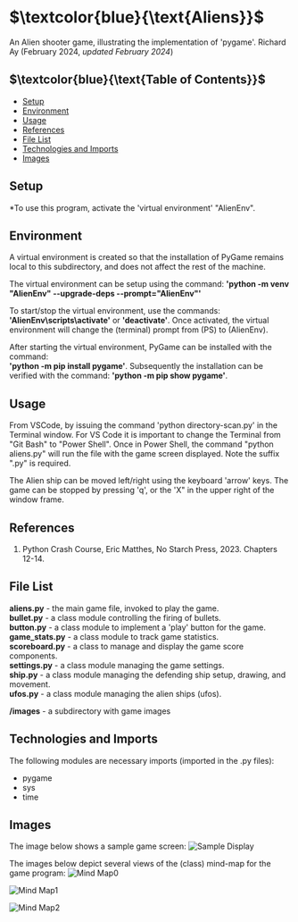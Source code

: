 # $`\textcolor{blue}{\text{Aliens}}`$
An Alien shooter game, illustrating the implementation of 'pygame'.
Richard Ay (February 2024, *updated February 2024*)

## $`\textcolor{blue}{\text{Table of Contents}}`$
* [Setup](#setup)
* [Environment](#environment)
* [Usage](#Usage)
* [References](#references)
* [File List](#file-list)
* [Technologies and Imports](#Technologies-and-Imports)
* [Images](#Images)

## Setup

*To use this program, activate the 'virtual environment' "AlienEnv".  

## Environment
A virtual environment is created so that the installation of PyGame remains
local to this subdirectory, and does not affect the rest of the machine.

The virtual environment can be setup using the command: 
**'python -m venv "AlienEnv" --upgrade-deps --prompt="AlienEnv"'**

To start/stop the virtual environment, use the commands: **'AlienEnv\scripts\activate'** or **'deactivate'**. Once activated, the virtual environment will change the (terminal) prompt from (PS) to (AlienEnv).

After starting the virtual environment, PyGame can be installed with the command:  
**'python -m pip install pygame'**.  Subsequently the installation can be verified with the command: 
**'python -m pip show pygame'**. 


## Usage
From VSCode, by issuing the command 'python directory-scan.py' in the Terminal window. For VS Code it is important to change the Terminal from "Git Bash" to "Power Shell". Once in Power Shell, the command "python aliens.py" will run the file with the game screen displayed.  Note the suffix ".py" is required.

The Alien ship can be moved left/right using the keyboard 'arrow' keys.  The game can be stopped by pressing 'q', or the 'X" in the upper right of the window frame.


## References
1. Python Crash Course, Eric Matthes, No Starch Press, 2023. Chapters 12-14.  


## File List
**aliens.py** - the main game file, invoked to play the game.  
**bullet.py** - a class module controlling the firing of bullets.   
**button.py** - a class module to implement a 'play' button for the game.   
**game_stats.py** - a class module to track game statistics.  
**scoreboard.py** - a class to manage and display the game score components.    
**settings.py** - a class module managing the game settings.  
**ship.py** - a class module managing the defending ship setup, drawing, and movement.  
**ufos.py** - a class module managing the alien ships (ufos).

**/images** - a subdirectory with game images

## Technologies and Imports
The following modules are necessary imports (imported in the .py files):  
- pygame  
- sys
- time  

## Images
The image below shows a sample game screen:
![Sample Display](https://github.com/CaptainRich/Aliens/blob/develop/Images/game-screen.png)

The images below depict several views of the (class) mind-map for the game program:
![Mind Map0](https://github.com/CaptainRich/Aliens/blob/scoring/Images/program-mindmap0.png)  

![Mind Map1](https://github.com/CaptainRich/Aliens/blob/scoring/Images/program-mindmap1.png)  

![Mind Map2](https://github.com/CaptainRich/Aliens/blob/scoring/Images/program-mindmap2.png)  

